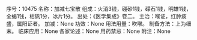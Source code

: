 序号：10475
名称：加减七宝散
组成：火消3钱，硼砂1钱，礞石1钱，明雄1钱，全蝎1钱，枯矾1分，冰片1分。
出处：《医学集成》卷二。
主治：喉证，红肿痰盛，属阳证者。
加减：None
功效：None
用法用量：吹喉。
制备方法：上为细末。
临床应用：None
各家论述：None
用药禁忌：None
附注：None

